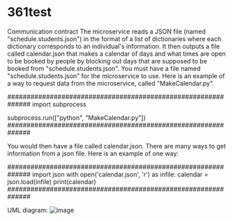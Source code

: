 # 361test
Communication contract
The microservice reads a JSON file (named "schedule.students.json") in the format of a list of dictionaries where each dictionary corresponds to an individual's information. It then outputs a file called calendar.json that makes a calendar of days and what times are open to be booked by people by blocking out days that are supposed to be booked from "schedule.students.json". You must have a file named "schedule.students.json" for the microservice to use.
Here is an example of a way to request data from the microservice, called "MakeCalendar.py".

##############################################################
import subprocess

subprocess.run(["python", "MakeCalendar.py"])
##############################################################

You would then have a file called calendar.json. There are many ways to get information from a json file. Here is an example of one way:

##############################################################
import json
with open('calendar.json', 'r') as infile:
    calendar = json.load(infile)
print(calendar)
##############################################################

UML diagram:
![image](https://github.com/linglyling/361-project/assets/66285417/97a7726c-ff1a-43d1-8257-315a429aae1a)

